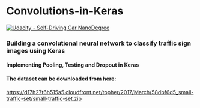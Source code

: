 # Convolutions-in-Keras
[![Udacity - Self-Driving Car NanoDegree](https://s3.amazonaws.com/udacity-sdc/github/shield-carnd.svg)](http://www.udacity.com/drive)

### Building a convolutional neural network to classify traffic sign images using Keras

#### Implementing Pooling, Testing and Dropout in Keras

#### The dataset can be downloaded from here:

https://d17h27t6h515a5.cloudfront.net/topher/2017/March/58dbf6d5_small-traffic-set/small-traffic-set.zip

